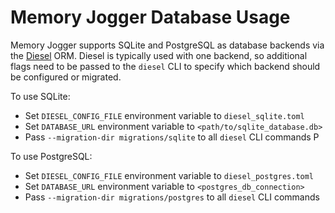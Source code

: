 # Memory Jogger Database Usage

Memory Jogger supports SQLite and PostgreSQL as database backends via the
[Diesel](https://diesel.rs/) ORM. Diesel is typically used with one backend, so
additional flags need to be passed to the `diesel` CLI to specify which backend
should be configured or migrated.

To use SQLite:

- Set `DIESEL_CONFIG_FILE` environment variable to `diesel_sqlite.toml`
- Set `DATABASE_URL` environment variable to `<path/to/sqlite_database.db>`
- Pass `--migration-dir migrations/sqlite` to all `diesel` CLI commands
  P

To use PostgreSQL:

- Set `DIESEL_CONFIG_FILE` environment variable to `diesel_postgres.toml`
- Set `DATABASE_URL` environment variable to `<postgres_db_connection>`
- Pass `--migration-dir migrations/postgres` to all `diesel` CLI commands
